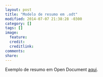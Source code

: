 ```yaml
---
layout: post
title: "Modelo de resumo em .odt"
modified: 2014-07-07 21:38:28 -0300
category: []
tags: []
image:
  feature: 
  credit: 
  creditlink: 
comments: 
share: 
---
```


Exemplo de resumo em Open Document [aqui](https://raw.githubusercontent.com/eventosfilosofiaufsm/coloquioepistemologia/gh-pages/modelo-de-resumo.odt).